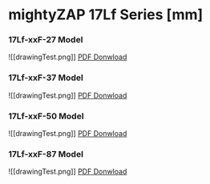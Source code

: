 # mightyZAP 17Lf  Series [mm]

### 17Lf-xxF-27 Model
![[drawingTest.png]]
[PDF Donwload](obsidian://open?vault=eManual&file=Actuator%2FMini%2017Lf%2FMachineDrawing%2F17Lf-xxF-27-Sevo%20Series%5Binch%5D_Rev01_20231113.pdf)
### 17Lf-xxF-37 Model
![[drawingTest.png]]
[PDF Donwload](obsidian://open?vault=eManual&file=Actuator%2FMini%2017Lf%2FMachineDrawing%2F17Lf-xxF-27-Sevo%20Series%5Binch%5D_Rev01_20231113.pdf)
### 17Lf-xxF-50 Model
![[drawingTest.png]]
[PDF Donwload](obsidian://open?vault=eManual&file=Actuator%2FMini%2017Lf%2FMachineDrawing%2F17Lf-xxF-27-Sevo%20Series%5Binch%5D_Rev01_20231113.pdf)
### 17Lf-xxF-87 Model
![[drawingTest.png]]
[PDF Donwload](obsidian://open?vault=eManual&file=Actuator%2FMini%2017Lf%2FMachineDrawing%2F17Lf-xxF-27-Sevo%20Series%5Binch%5D_Rev01_20231113.pdf)